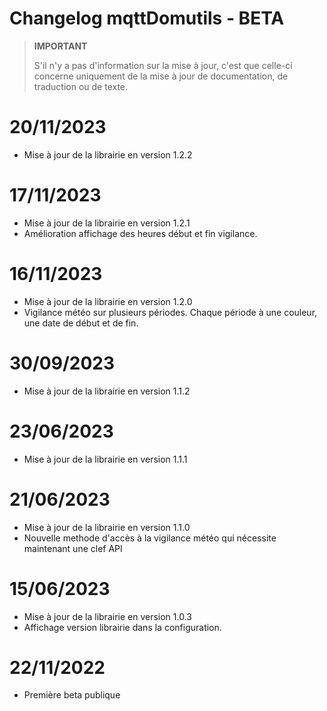 # Changelog mqttDomutils - BETA

>**IMPORTANT**
>
>S'il n'y a pas d'information sur la mise à jour, c'est que celle-ci concerne uniquement de la mise à jour de documentation, de traduction ou de texte.

# 20/11/2023
- Mise à jour de la librairie en version 1.2.2

# 17/11/2023
- Mise à jour de la librairie en version 1.2.1
- Amélioration affichage des heures début et fin vigilance.

# 16/11/2023
- Mise à jour de la librairie en version 1.2.0
- Vigilance météo sur plusieurs périodes. Chaque période à une couleur, une date de début et de fin.

# 30/09/2023
- Mise à jour de la librairie en version 1.1.2

# 23/06/2023
- Mise à jour de la librairie en version 1.1.1

# 21/06/2023
- Mise à jour de la librairie en version 1.1.0
- Nouvelle methode d'accès à la vigilance météo qui nécessite maintenant une clef API

# 15/06/2023
- Mise à jour de la librairie en version 1.0.3
- Affichage version librairie dans la configuration.

# 22/11/2022
- Première beta publique
